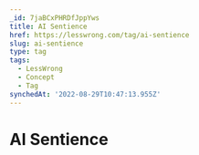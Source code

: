 ```yaml
---
_id: 7jaBCxPHRDfJppYws
title: AI Sentience
href: https://lesswrong.com/tag/ai-sentience
slug: ai-sentience
type: tag
tags:
  - LessWrong
  - Concept
  - Tag
synchedAt: '2022-08-29T10:47:13.955Z'
---
```


# AI Sentience
